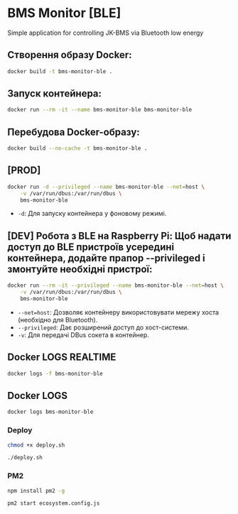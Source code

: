 # BMS Monitor [BLE]
Simple application for controlling JK-BMS via Bluetooth low energy

## Створення образу Docker:
```bash
docker build -t bms-monitor-ble .
```

## Запуск контейнера:
```bash
docker run --rm -it --name bms-monitor-ble bms-monitor-ble
```

## Перебудова Docker-образу:
```bash
docker build --no-cache -t bms-monitor-ble .
```

## [PROD]
```bash
docker run -d --privileged --name bms-monitor-ble --net=host \
    -v /var/run/dbus:/var/run/dbus \
    bms-monitor-ble
```
- `-d`: Для запуску контейнера у фоновому режимі.

## [DEV] Робота з BLE на Raspberry Pi: Щоб надати доступ до BLE пристроїв усередині контейнера, додайте прапор --privileged і змонтуйте необхідні пристрої:
```bash
docker run --rm -it --privileged --name bms-monitor-ble --net=host \
    -v /var/run/dbus:/var/run/dbus \
    bms-monitor-ble
```
- `--net=host`: Дозволяє контейнеру використовувати мережу хоста (необхідно для Bluetooth).
- `--privileged`: Дає розширений доступ до хост-системи.
- `-v`: Для передачі DBus сокета в контейнер.

## Docker LOGS REALTIME
```bash
docker logs -f bms-monitor-ble
```

## Docker LOGS
```bash
docker logs bms-monitor-ble
```

### Deploy
```bash
chmod +x deploy.sh
```
```bash
./deploy.sh
```

### PM2
```bash
npm install pm2 -g
```
```bash
pm2 start ecosystem.config.js
```
